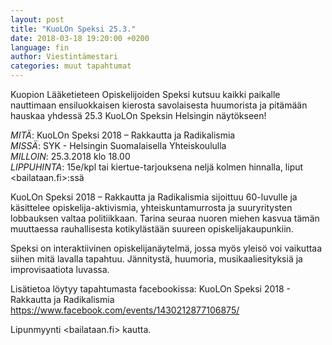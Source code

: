```yaml
---
layout: post
title: "KuoLOn Speksi 25.3."
date: 2018-03-18 19:20:00 +0200
language: fin
author: Viestintämestari
categories: muut tapahtumat
---
```

Kuopion Lääketieteen Opiskelijoiden Speksi kutsuu kaikki paikalle nauttimaan ensiluokkaisen kierosta savolaisesta huumorista ja pitämään hauskaa yhdessä 25.3 KuoLOn Speksin Helsingin näytökseen!

*MITÄ*: KuoLOn Speksi 2018 – Rakkautta ja Radikalismia<br>
*MISSÄ*: SYK - Helsingin Suomalaisella Yhteiskoululla<br>
*MILLOIN*: 25.3.2018 klo 18.00<br>
*LIPPUHINTA*: 15e/kpl tai kiertue-tarjouksena neljä kolmen hinnalla, liput <bailataan.fi>:ssä<br>

KuoLOn Speksi 2018 – Rakkautta ja Radikalismia sijoittuu 60-luvulle ja käsittelee opiskelija-aktivismia, yhteiskuntamurrosta ja suuryritysten lobbauksen valtaa politiikkaan. Tarina seuraa nuoren miehen kasvua tämän muuttaessa rauhallisesta kotikylästään suureen opiskelijakaupunkiin.

Speksi on interaktiivinen opiskelijanäytelmä, jossa myös yleisö voi vaikuttaa siihen mitä lavalla tapahtuu. Jännitystä, huumoria, musikaaliesityksiä ja improvisaatiota luvassa.

Lisätietoa löytyy tapahtumasta facebookissa: KuoLOn Speksi 2018 - Rakkautta ja Radikalismia <https://www.facebook.com/events/1430212877106875/>

Lipunmyynti <bailataan.fi> kautta.